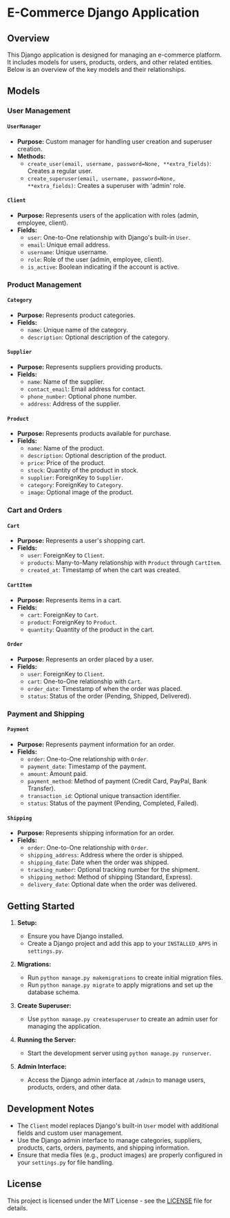# E-Commerce Django Application

## Overview

This Django application is designed for managing an e-commerce platform. It includes models for users, products, orders, and other related entities. Below is an overview of the key models and their relationships.

## Models

### User Management

#### `UserManager`
- **Purpose:** Custom manager for handling user creation and superuser creation.
- **Methods:**
  - `create_user(email, username, password=None, **extra_fields)`: Creates a regular user.
  - `create_superuser(email, username, password=None, **extra_fields)`: Creates a superuser with 'admin' role.

#### `Client`
- **Purpose:** Represents users of the application with roles (admin, employee, client).
- **Fields:**
  - `user`: One-to-One relationship with Django's built-in `User`.
  - `email`: Unique email address.
  - `username`: Unique username.
  - `role`: Role of the user (admin, employee, client).
  - `is_active`: Boolean indicating if the account is active.

### Product Management

#### `Category`
- **Purpose:** Represents product categories.
- **Fields:**
  - `name`: Unique name of the category.
  - `description`: Optional description of the category.

#### `Supplier`
- **Purpose:** Represents suppliers providing products.
- **Fields:**
  - `name`: Name of the supplier.
  - `contact_email`: Email address for contact.
  - `phone_number`: Optional phone number.
  - `address`: Address of the supplier.

#### `Product`
- **Purpose:** Represents products available for purchase.
- **Fields:**
  - `name`: Name of the product.
  - `description`: Optional description of the product.
  - `price`: Price of the product.
  - `stock`: Quantity of the product in stock.
  - `supplier`: ForeignKey to `Supplier`.
  - `category`: ForeignKey to `Category`.
  - `image`: Optional image of the product.

### Cart and Orders

#### `Cart`
- **Purpose:** Represents a user's shopping cart.
- **Fields:**
  - `user`: ForeignKey to `Client`.
  - `products`: Many-to-Many relationship with `Product` through `CartItem`.
  - `created_at`: Timestamp of when the cart was created.

#### `CartItem`
- **Purpose:** Represents items in a cart.
- **Fields:**
  - `cart`: ForeignKey to `Cart`.
  - `product`: ForeignKey to `Product`.
  - `quantity`: Quantity of the product in the cart.

#### `Order`
- **Purpose:** Represents an order placed by a user.
- **Fields:**
  - `user`: ForeignKey to `Client`.
  - `cart`: One-to-One relationship with `Cart`.
  - `order_date`: Timestamp of when the order was placed.
  - `status`: Status of the order (Pending, Shipped, Delivered).

### Payment and Shipping

#### `Payment`
- **Purpose:** Represents payment information for an order.
- **Fields:**
  - `order`: One-to-One relationship with `Order`.
  - `payment_date`: Timestamp of the payment.
  - `amount`: Amount paid.
  - `payment_method`: Method of payment (Credit Card, PayPal, Bank Transfer).
  - `transaction_id`: Optional unique transaction identifier.
  - `status`: Status of the payment (Pending, Completed, Failed).

#### `Shipping`
- **Purpose:** Represents shipping information for an order.
- **Fields:**
  - `order`: One-to-One relationship with `Order`.
  - `shipping_address`: Address where the order is shipped.
  - `shipping_date`: Date when the order was shipped.
  - `tracking_number`: Optional tracking number for the shipment.
  - `shipping_method`: Method of shipping (Standard, Express).
  - `delivery_date`: Optional date when the order was delivered.

## Getting Started

1. **Setup:**
   - Ensure you have Django installed.
   - Create a Django project and add this app to your `INSTALLED_APPS` in `settings.py`.

2. **Migrations:**
   - Run `python manage.py makemigrations` to create initial migration files.
   - Run `python manage.py migrate` to apply migrations and set up the database schema.

3. **Create Superuser:**
   - Use `python manage.py createsuperuser` to create an admin user for managing the application.

4. **Running the Server:**
   - Start the development server using `python manage.py runserver`.

5. **Admin Interface:**
   - Access the Django admin interface at `/admin` to manage users, products, orders, and other data.

## Development Notes

- The `Client` model replaces Django's built-in `User` model with additional fields and custom user management.
- Use the Django admin interface to manage categories, suppliers, products, carts, orders, payments, and shipping information.
- Ensure that media files (e.g., product images) are properly configured in your `settings.py` for file handling.

## License

This project is licensed under the MIT License - see the [LICENSE](LICENSE) file for details.

